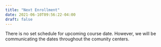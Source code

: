 ```yaml
---
title: "Next Enrollment"
date: 2021-06-10T09:56:22-04:00
draft: false
---
```


There is no set schedule for upcoming course date. However, we will be communicating the dates throughout the comunity centers. 